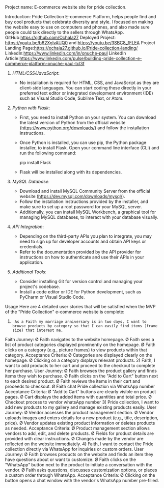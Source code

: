 Project name:
E-commerce website site for pride collection.

Introduction:
Pride Collection E-commerce Platform, helps people find and buy cool products that celebrate diversity and style. I focused on making the website easy to use on computers and phones, and also made sure people could talk directly to the sellers through WhatsApp.
GitHub:https://github.com/Ochala27
Deployed Project: https://youtu.be/b62XglvAUQ0 and https://youtu.be/3SBC8_fFLEA
Project Landing Page:https://ochala27.github.io/Pride-collection-landing/
LinkedIn:https://www.linkedin.com/in/onuche-paul
LinkedIn Article:https://www.linkedin.com/pulse/building-pride-collection-e-commerce-platform-onuche-paul-tcl3f

1. *HTML/CSS/JavaScript*:
   - No installation is required for HTML, CSS, and JavaScript as they are client-side languages. You can start coding these directly in your preferred text editor or integrated development environment (IDE) such as Visual Studio Code, Sublime Text, or Atom.

2. *Python with Flask*:
   - First, you need to install Python on your system. You can download the latest version of Python from the official website (https://www.python.org/downloads/) and follow the installation instructions.
   - Once Python is installed, you can use pip, the Python package installer, to install Flask. Open your command line interface (CLI) and run the following command:
     
     pip install Flask
     
   - Flask will be installed along with its dependencies.

3. *MySQL Database*:
   - Download and install MySQL Community Server from the official website (https://dev.mysql.com/downloads/mysql/).
   - Follow the installation instructions provided by the installer, and make sure to set up a root password for your MySQL server.
   - Additionally, you can install MySQL Workbench, a graphical tool for managing MySQL databases, to interact with your database visually.

4. *API Integration*:
   - Depending on the third-party APIs you plan to integrate, you may need to sign up for developer accounts and obtain API keys or credentials.
   - Refer to the documentation provided by the API provider for instructions on how to authenticate and use their APIs in your application.

5. *Additional Tools*:
   - Consider installing Git for version control and managing your project's codebase.
   - Install a code editor or IDE for Python development, such as PyCharm or Visual Studio Code.

Usage
Here are 4 detailed user stories that will be satisfied when the MVP of the "Pride Collection" e-commerce website is complete:
1)      As a Faith my marriage anniversary is in two days, I want to browse products by category so that I can easily find items (frame size) that interest me.
Faith Journey:
Ø  Faith navigates to the website homepage.
Ø   Faith sees a list of product categories displayed prominently on the homepage.
Ø   Faith clicks on a category (e.g., picture frames) to view products within that category.
Acceptance Criteria:
Ø  Categories are displayed clearly on the homepage.
Ø  Clicking on a category displays relevant products.
2)      Faith, I want to add products to her cart and proceed to the checkout to complete her purchase.
User Journey:
Ø  Faith browses the product gallery and finds items they wish to purchase.
Ø   Faith clicks on the "Add to Cart" button next to each desired product.
Ø   Faith reviews the items in their cart and proceeds to checkout.
Ø  Faith chat Pride collection via WhatsApp number
Acceptance Criteria:
Ø  "Add to Cart" buttons are clearly visible on product pages.
Ø  Cart displays the added items with quantities and total price.
Ø  Checkout process to vendor whatsApp number
3)  	Pride collection, I want to add new products to my gallery and manage existing products easily.
 User Journey:
Ø  Vendor accesses the product management section.
Ø   Vendor uploads images and enters details for a new product (e.g., title, description, price).
Ø  Vendor updates existing product information or deletes products as needed.
Acceptance Criteria:
Ø  Product management section allows vendors to add, edit, and delete products.
Ø  Fields for product details are provided with clear instructions.
Ø  Changes made by the vendor are reflected on the website immediately.
4)  	Faith, I want to contact the Pride collection directly via WhatsApp for inquiries or custom orders.
User Journey:
Ø  Faith browses products on the website and finds an item they have questions about or want to customize.
Ø   Faith clicks on the "WhatsApp" button next to the product to initiate a conversation with the vendor.
Ø  Faith asks questions, discusses customization options, or places a custom order through WhatsApp.
Acceptance Criteria:
Ø  Clicking on the button opens a chat window with the vendor's WhatsApp number pre-filled.

